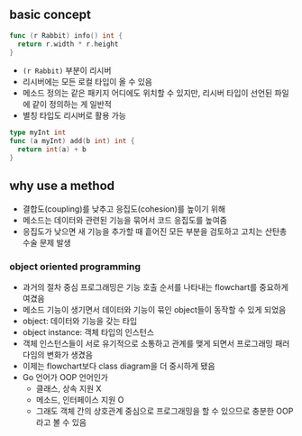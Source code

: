 ## basic concept

```go
func (r Rabbit) info() int {
  return r.width * r.height
}
```

- `(r Rabbit)` 부분이 리시버
- 리시버에는 모든 로컬 타입이 올 수 있음
- 메소드 정의는 같은 패키지 어디에도 위치할 수 있지만, 리시버 타입이 선언된 파일에 같이 정의하는 게 일반적
- 별칭 타입도 리시버로 활용 가능

```go
type myInt int
func (a myInt) add(b int) int {
  return int(a) + b
}
```

## why use a method

- 결합도(coupling)를 낮추고 응집도(cohesion)를 높이기 위해
- 메소드는 데이터와 관련된 기능을 묶어서 코드 응집도를 높여줌
- 응집도가 낮으면 새 기능을 추가할 때 흩어진 모든 부분을 검토하고 고치는 산탄총 수술 문제 발생

### object oriented programming

- 과거의 절차 중심 프로그래밍은 기능 호출 순서를 나타내는 flowchart를 중요하게 여겼음
- 메소드 기능이 생기면서 데이터와 기능이 묶인 object들이 동작할 수 있게 되었음
- object: 데이터와 기능을 갖는 타입
- object instance: 객체 타입의 인스턴스
- 객체 인스턴스들이 서로 유기적으로 소통하고 관계를 맺게 되면서 프로그래밍 패러다임의 변화가 생겼음
- 이제는 flowchart보다 class diagram을 더 중시하게 됐음
- Go 언어가 OOP 언어인가
  - 클래스, 상속 지원 X
  - 메소드, 인터페이스 지원 O
  - 그래도 객체 간의 상호관계 중심으로 프로그래밍을 할 수 있으므로 충분한 OOP라고 볼 수 있음
